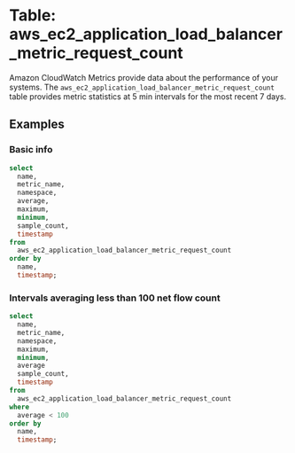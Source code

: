 # Table: aws_ec2_application_load_balancer_metric_request_count

Amazon CloudWatch Metrics provide data about the performance of your systems.  The `aws_ec2_application_load_balancer_metric_request_count` table provides metric statistics at 5 min intervals for the most recent 7 days.

## Examples

### Basic info

```sql
select
  name,
  metric_name,
  namespace,
  average,
  maximum,
  minimum,
  sample_count,
  timestamp
from
  aws_ec2_application_load_balancer_metric_request_count
order by
  name,
  timestamp;
```

### Intervals averaging less than 100 net flow count

```sql
select
  name,
  metric_name,
  namespace,
  maximum,
  minimum,
  average
  sample_count,
  timestamp
from
  aws_ec2_application_load_balancer_metric_request_count
where
  average < 100
order by
  name,
  timestamp;
```
